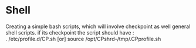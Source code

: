 # Shell
Creating a simple bash scripts, which will involve checkpoint as well general shell scripts.
if its checkpoint the script should have : <br>
. /etc/profile.d/CP.sh [or] source /opt/CPshrd-<VERSION>/tmp/.CPprofile.sh
